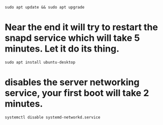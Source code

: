 `sudo apt update && sudo apt upgrade`

# Near the end it will try to restart the snapd service which will take 5 minutes. Let it do its thing.
`sudo apt install ubuntu-desktop`

# disables the server networking service, your first boot will take 2 minutes.
`systemctl disable systemd-networkd.service`
